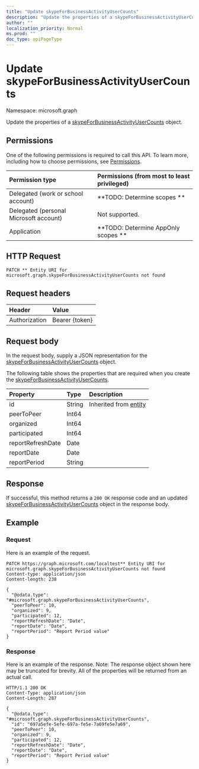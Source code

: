 ```yaml
---
title: "Update skypeForBusinessActivityUserCounts"
description: "Update the properties of a skypeForBusinessActivityUserCounts object."
author: ""
localization_priority: Normal
ms.prod: ""
doc_type: apiPageType
---
```


# Update skypeForBusinessActivityUserCounts

Namespace: microsoft.graph

Update the properties of a [skypeForBusinessActivityUserCounts](../resources/skypeforbusinessactivityusercounts.md) object.

## Permissions
One of the following permissions is required to call this API. To learn more, including how to choose permissions, see [Permissions](/concepts/permissions-reference.md).

|Permission type|Permissions (from most to least privileged)|
|:---|:---|
|Delegated (work or school account)|**TODO: Determine scopes **|
|Delegated (personal Microsoft account)|Not supported.|
|Application|**TODO: Determine AppOnly scopes **|

## HTTP Request
<!-- {
  "blockType": "ignored"
}
-->
``` http
PATCH ** Entity URI for microsoft.graph.skypeForBusinessActivityUserCounts not found
```

## Request headers
|Header|Value|
|:---|:---|
|Authorization|Bearer {token}|

## Request body
In the request body, supply a JSON representation for the [skypeForBusinessActivityUserCounts](../resources/skypeforbusinessactivityusercounts.md) object.

The following table shows the properties that are required when you create the [skypeForBusinessActivityUserCounts](../resources/skypeforbusinessactivityusercounts.md).

|Property|Type|Description|
|:---|:---|:---|
|id|String| Inherited from [entity](../resources/entity.md)|
|peerToPeer|Int64||
|organized|Int64||
|participated|Int64||
|reportRefreshDate|Date||
|reportDate|Date||
|reportPeriod|String||



## Response
If successful, this method returns a `200 OK` response code and an updated [skypeForBusinessActivityUserCounts](../resources/skypeforbusinessactivityusercounts.md) object in the response body.

## Example

### Request
Here is an example of the request.
<!-- {
  "blockType": "request",
  "name": "update_skypeforbusinessactivityusercounts"
}
-->
``` http
PATCH https://graph.microsoft.com/localtest** Entity URI for microsoft.graph.skypeForBusinessActivityUserCounts not found
Content-type: application/json
Content-length: 238

{
  "@odata.type": "#microsoft.graph.skypeForBusinessActivityUserCounts",
  "peerToPeer": 10,
  "organized": 9,
  "participated": 12,
  "reportRefreshDate": "Date",
  "reportDate": "Date",
  "reportPeriod": "Report Period value"
}
```

### Response
Here is an example of the response. Note: The response object shown here may be truncated for brevity. All of the properties will be returned from an actual call.
<!-- {
  "blockType": "response",
  "truncated": true
}
-->
``` http
HTTP/1.1 200 OK
Content-Type: application/json
Content-Length: 287

{
  "@odata.type": "#microsoft.graph.skypeForBusinessActivityUserCounts",
  "id": "697a5efe-5efe-697a-fe5e-7a69fe5e7a69",
  "peerToPeer": 10,
  "organized": 9,
  "participated": 12,
  "reportRefreshDate": "Date",
  "reportDate": "Date",
  "reportPeriod": "Report Period value"
}
```


